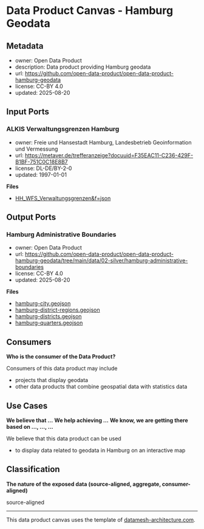 
# Data Product Canvas - Hamburg Geodata

## Metadata

* owner: Open Data Product
* description: Data product providing Hamburg geodata
* url: https://github.com/open-data-product/open-data-product-hamburg-geodata
* license: CC-BY 4.0
* updated: 2025-08-20

## Input Ports

### ALKIS Verwaltungsgrenzen Hamburg

* owner: Freie und Hansestadt Hamburg, Landesbetrieb Geoinformation und Vermessung
* url: https://metaver.de/trefferanzeige?docuuid=F35EAC11-C236-429F-B1BF-751C0C18E8B7
* license: DL-DE/BY-2-0
* updated: 1997-01-01

**Files**

* [HH_WFS_Verwaltungsgrenzen&f=json](https://geodienste.hamburg.de/download?url=https://geodienste.hamburg.de/HH_WFS_Verwaltungsgrenzen&f=json)

## Output Ports

### Hamburg Administrative Boundaries

* owner: Open Data Product
* url: https://github.com/open-data-product/open-data-product-hamburg-geodata/tree/main/data/02-silver/hamburg-administrative-boundaries
* license: CC-BY 4.0
* updated: 2025-08-20

**Files**

* [hamburg-city.geojson](https://raw.githubusercontent.com/open-data-product/open-data-product-hamburg-geodata/main/data/02-silver/hamburg-administrative-boundaries/hamburg-city.geojson)
* [hamburg-district-regions.geojson](https://raw.githubusercontent.com/open-data-product/open-data-product-hamburg-geodata/main/data/02-silver/hamburg-administrative-boundaries/hamburg-district-regions.geojson)
* [hamburg-districts.geojson](https://raw.githubusercontent.com/open-data-product/open-data-product-hamburg-geodata/main/data/02-silver/hamburg-administrative-boundaries/hamburg-districts.geojson)
* [hamburg-quarters.geojson](https://raw.githubusercontent.com/open-data-product/open-data-product-hamburg-geodata/main/data/02-silver/hamburg-administrative-boundaries/hamburg-quarters.geojson)

## Consumers

**Who is the consumer of the Data Product?**

Consumers of this data product may include

* projects that display geodata
* other data products that combine geospatial data with statistics data

## Use Cases

**We believe that ...**
**We help achieving ...**
**We know, we are getting there based on ..., ..., ...**

We believe that this data product can be used

* to display data related to geodata in Hamburg on an interactive map

## Classification

**The nature of the exposed data (source-aligned, aggregate, consumer-aligned)**

source-aligned


---
This data product canvas uses the template of [datamesh-architecture.com](https://www.datamesh-architecture.com/data-product-canvas).